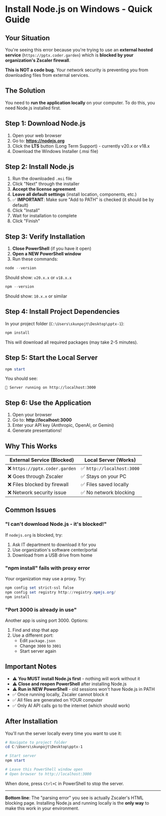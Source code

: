 # Install Node.js on Windows - Quick Guide

## Your Situation

You're seeing this error because you're trying to use an **external hosted service** (`https://pptx.coder.garden`) which is **blocked by your organization's Zscaler firewall**.

**This is NOT a code bug.** Your network security is preventing you from downloading files from external services.

## The Solution

You need to **run the application locally** on your computer. To do this, you need Node.js installed first.

## Step 1: Download Node.js

1. Open your web browser
2. Go to: **https://nodejs.org**
3. Click the **LTS** button (Long Term Support) - currently v20.x or v18.x
4. Download the Windows Installer (.msi file)

## Step 2: Install Node.js

1. Run the downloaded `.msi` file
2. Click "Next" through the installer
3. **Accept the license agreement**
4. **Leave all default settings** (install location, components, etc.)
5. ✅ **IMPORTANT**: Make sure "Add to PATH" is checked (it should be by default)
6. Click "Install"
7. Wait for installation to complete
8. Click "Finish"

## Step 3: Verify Installation

1. **Close PowerShell** (if you have it open)
2. **Open a NEW PowerShell window**
3. Run these commands:

```powershell
node --version
```
Should show: `v20.x.x` or `v18.x.x`

```powershell
npm --version
```
Should show: `10.x.x` or similar

## Step 4: Install Project Dependencies

In your project folder (`C:\Users\skunpojt\Desktop\pptx-1`):

```powershell
npm install
```

This will download all required packages (may take 2-5 minutes).

## Step 5: Start the Local Server

```powershell
npm start
```

You should see:
```
🚀 Server running on http://localhost:3000
```

## Step 6: Use the Application

1. Open your browser
2. Go to: **http://localhost:3000**
3. Enter your API key (Anthropic, OpenAI, or Gemini)
4. Generate presentations!

## Why This Works

| External Service (Blocked) | Local Server (Works) |
|---------------------------|---------------------|
| ❌ `https://pptx.coder.garden` | ✅ `http://localhost:3000` |
| ❌ Goes through Zscaler | ✅ Stays on your PC |
| ❌ Files blocked by firewall | ✅ Files saved locally |
| ❌ Network security issue | ✅ No network blocking |

## Common Issues

### "I can't download Node.js - it's blocked!"

If `nodejs.org` is blocked, try:
1. Ask IT department to download it for you
2. Use organization's software center/portal
3. Download from a USB drive from home

### "npm install" fails with proxy error

Your organization may use a proxy. Try:
```powershell
npm config set strict-ssl false
npm config set registry http://registry.npmjs.org/
npm install
```

### "Port 3000 is already in use"

Another app is using port 3000. Options:
1. Find and stop that app
2. Use a different port:
   - Edit `package.json`
   - Change `3000` to `3001`
   - Start server again

## Important Notes

- ⚠️ **You MUST install Node.js first** - nothing will work without it
- ⚠️ **Close and reopen PowerShell** after installing Node.js
- ⚠️ **Run in NEW PowerShell** - old sessions won't have Node.js in PATH
- ✅ Once running locally, Zscaler cannot block it
- ✅ All files are generated on YOUR computer
- ✅ Only AI API calls go to the internet (which should work)

## After Installation

You'll run the server locally every time you want to use it:

```powershell
# Navigate to project folder
cd C:\Users\skunpojt\Desktop\pptx-1

# Start server
npm start

# Leave this PowerShell window open
# Open browser to http://localhost:3000
```

When done, press `Ctrl+C` in PowerShell to stop the server.

---

**Bottom line**: The "parsing error" you see is actually Zscaler's HTML blocking page. Installing Node.js and running locally is the **only way** to make this work in your environment.

